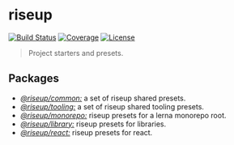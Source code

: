 # riseup

[![Build Status](https://img.shields.io/travis/rafamel/riseup/master.svg)](https://travis-ci.org/rafamel/riseup)
[![Coverage](https://img.shields.io/coveralls/rafamel/riseup/master.svg)](https://coveralls.io/github/rafamel/riseup)
[![License](https://img.shields.io/github/license/rafamel/riseup.svg)](https://github.com/rafamel/riseup/blob/master/LICENSE)

> Project starters and presets.

## Packages

* [*@riseup/common:*](https://github.com/rafamel/riseup/tree/master/packages/common) a set of riseup shared presets.
* [*@riseup/tooling:*](https://github.com/rafamel/riseup/tree/master/packages/tooling) a set of riseup shared tooling presets.
* [*@riseup/monorepo:*](https://github.com/rafamel/riseup/tree/master/packages/monorepo) riseup presets for a lerna monorepo root.
* [*@riseup/library:*](https://github.com/rafamel/riseup/tree/master/packages/library) riseup presets for libraries.
* [*@riseup/react:*](https://github.com/rafamel/riseup/tree/master/packages/react) riseup presets for react.
